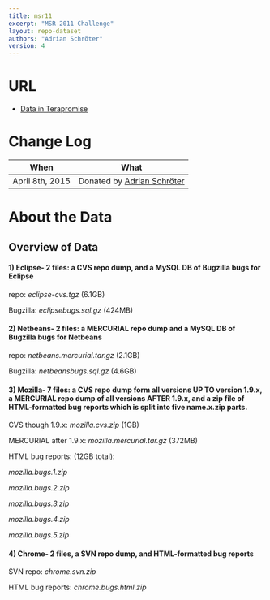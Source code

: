 ```yaml
---
title: msr11
excerpt: "MSR 2011 Challenge"
layout: repo-dataset
authors: "Adrian Schröter"
version: 4
---
```



# URL

* [Data in Terapromise](https://terapromise.csc.ncsu.edu/!/#repo/view/head/msr/msr11)

# Change Log

When | What
---- | ----
April 8th, 2015 | Donated by [Adrian Schröter](/repo/people/data-donors/promise4.html)

# About the Data

## Overview of Data

#### 1) Eclipse- 2 files: a CVS repo dump, and a MySQL DB of Bugzilla bugs for Eclipse

repo: *eclipse-cvs.tgz* (6.1GB)

Bugzilla: *eclipsebugs.sql.gz* (424MB)

#### 2) Netbeans- 2 files: a MERCURIAL repo dump and a MySQL DB of Bugzilla bugs for Netbeans

repo: *netbeans.mercurial.tar.gz* (2.1GB)

Bugzilla: *netbeansbugs.sql.gz* (4.6GB)

#### 3) Mozilla- 7 files: a CVS repo dump form all versions UP TO version 1.9.x, a MERCURIAL repo dump of all versions AFTER 1.9.x, and a zip file of HTML-formatted bug reports which is split into five name.x.zip parts.

CVS though 1.9.x: *mozilla.cvs.zip* (1GB)

MERCURIAL after 1.9.x: *mozilla.mercurial.tar.gz* (372MB)

HTML bug reports: (12GB total):

*mozilla.bugs.1.zip*

*mozilla.bugs.2.zip*

*mozilla.bugs.3.zip*

*mozilla.bugs.4.zip*

*mozilla.bugs.5.zip*

#### 4) Chrome- 2 files, a SVN repo dump, and HTML-formatted bug reports

SVN repo: *chrome.svn.zip*

HTML bug reports: *chrome.bugs.html.zip*
